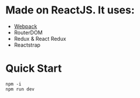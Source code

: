 # Made on ReactJS. It uses: 

 - [Webpack](http://reactjs.net/bundling/webpack.html)
 - RouterDOM
 - Redux & React Redux
 - Reactstrap

# Quick Start

```
npm -i
npm run dev

```

